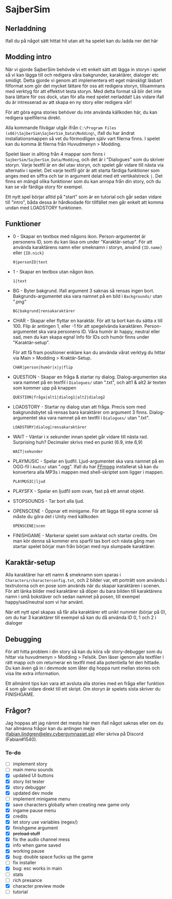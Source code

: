 # SajberSim



## Nerladdning

Ifall du på något sätt hittat hit utan att ha spelet kan du ladda ner det här



## Modding intro

När vi gjorde SajberSim behövde vi ett enkelt sätt att lägga in storyn i spelet så vi kan lägga till och redigera våra bakgrunder, karaktärer, dialoger etc smidigt. Detta gjorde vi genom att implementera ett eget mänskligt läsbart filformat som gör det mycket lättare för oss att redigera storyn, tillsammans med verktyg för att effektivt testa storyn. Med detta format så blir det inte bara lättare för oss dock, utan för alla med spelet nerladdat! Läs vidare ifall du är intresserad av att skapa en ny story eller redigera vår!

För att göra egna stories behöver du inte använda källkoden här, du kan redigera spelfilerna direkt. 

Alla kommande filvägar utgår ifrån `C:\Program Files (x86)\SajberSim\SajberSim_Data\Modding\`, ifall du har ändrat installationsmappen så vet du förmodligen själv vart filerna finns. I spelet kan du komma åt filerna från Huvudmenyn > Modding.



Spelet läser in allting från 4 mappar som finns i `SajberSim/SajberSim_Data/Modding`, och det är i "Dialogues" som du skriver storyn. Varje textfil är en del utav storyn, och spelet går vidare till nästa via alternativ i spelet. Det varje textfil gör är att starta färdiga funktioner som anges med en siffra och tar in argument delat med ett vertikalstreck `|`. Det finns en mängd olika funktioner som du kan anropa från din story, och du kan se vår färdiga story för exempel. 

Ett nytt spel börjar alltid på "start" som är en tutorial och går sedan vidare till "intro", båda dessa är hårdkodade för tillfället men går enkelt att komma undan med LOADSTORY funktionen.



## Funktioner

- 0 - Skapar en textbox med någons ikon. Person-argumentet är personens ID, som du kan läsa om under "Karaktär-setup". För att använda karaktärens namn eller smeknamn i storyn, använd `{ID.name}` eller `{ID.nick}`

  `0|personID|text`

  

- 1 - Skapar en textbox utan någon ikon.

  `1|text`

- BG - Byter bakgrund. Ifall argument 3 saknas så rensas ingen bort. Bakgrunds-argumentet ska vara namnet på en bild i `Backgrounds/` utan ".png"

  `BG|bakgrund|rensakaraktärer`

  

- CHAR - Skapar eller flyttar en karaktär. För att ta bort kan du sätta x till 100. Flip är antingen 1, eller -1 för att spegelvända karaktären. Person-argumentet ska vara personens ID. Våra humör är happy, neutral eller sad, men du kan skapa egna! Info för IDs och humör finns under "Karaktär-setup".

  För att få fram positioner enklare kan du använda vårat verktyg du hittar via Main > Modding > Kraktär-Setup.

  `CHAR|person|humör|x|y|flip`

  

- QUESTION - Skapar en fråga & startar ny dialog. Dialog-argumenten ska vara namnet på en textfil i `Dialogues/` utan ".txt", och alt1 & alt2 är texten som kommer upp på knappen

  `QUESTION|fråga|alt1|dialog1|alt2|dialog2`

  

- LOADSTORY - Startar ny dialog utan att fråga. Precis som med bakgrundsbytet så rensas bara karaktärer om argument 3 finns. Dialog-argumentet ska vara namnet på en textfil i `Dialogues/` utan ".txt".

  `LOADSTORY|dialog|rensakaraktärer`

  

- WAIT - Väntar i x sekunder innan spelet går vidare till nästa rad. Surprising huh? Decimaler skrivs med en punkt (6.9, inte 6,9)

  `WAIT|sekunder`

  

- PLAYMUSIC - Spelar en ljudfil. Ljud-argumentet ska vara namnet på en OGG-fil i `Audio/` utan ".ogg".  Ifall du har [FFmpeg](https://www.ffmpeg.org/) installerat så kan du konvertera alla MP3s i mappen med shell-skriptet som ligger i mappen.

  `PLAYMUSIC|ljud`   



- PLAYSFX - Spelar en ljudfil som ovan, fast på ett annat objekt.



- STOPSOUNDS - Tar bort alla ljud.

  

- OPENSCENE - Öppnar ett minigame. För att lägga till egna scener så måste du göra det i Unity med källkoden

  `OPENSCENE|scen`
  
  
  
- FINISHGAME - Markerar spelet som avklarat och startar credits. Om man kör denna så kommer ens sparfil tas bort och nästa gång man startar spelet börjar man från början med nya slumpade karaktärer.



## Karaktär-setup

Alla karaktärer har ett namn & smeknamn som sparas i `Characters/characterconfig.txt`, och 2 bilder var, ett porträtt som används i textrutorna och en pose som används när du skapar karaktären i scenen. För att länka bilder med karaktärer så döper du bara bilden till karaktärens namn i små bokstäver och sedan namnet på posen, till exempel happy/sad/neutral som vi har använt.  

När ett nytt spel skapas så får alla karaktärer ett unikt nummer (börjar på 0), om du har 3 karaktärer till exempel så kan du då använda ID 0, 1 och 2 i dialoger



## Debugging

För att hitta problem i din story så kan du köra vår story-debugger som du hittar via huvudmenyn > Modding > Felsök. Den läser igenom alla textfiler i rätt mapp och om returnerar en textfil med alla potentiella fel den hittade. Du kan även gå in i devmode som låter dig hoppa runt mellan stories och visa lite extra information.

Ett allmännt tips kan vara att avsluta alla stories med en fråga eller funktion 4 som går vidare direkt till ett skript. Om storyn är spelets sista skriver du FINISHGAME.



## Frågor?

Jag hoppas att jag nämnt det mesta här men ifall något saknas eller om du har allmänna frågor kan du antingen mejla (fabian.lindgren@elev.cybergymnasiet.se) eller skriva på Discord (Fabian#1540). 



### To-do

- [ ] implement story
- [ ] main menu sounds
- [x] updated UI buttons
- [x] story list tester
- [x] story debugger
- [x] updated dev mode
- [ ] implement minigame menu
- [x] save characters globally when creating new game only
- [x] ingame pause menu
- [x] credits
- [x] let story use variables (regex/)
- [x] finishgame argument
- [x] ~~preload stuff~~
- [x] fix the audio channel mess
- [x] info when game saved
- [x] working pause
- [x] bug: double space fucks up the game
- [ ] fix installer
- [x] bug: esc works in main
- [ ] stats
- [ ] rich presance
- [x] character preview mode
- [ ] tutorial